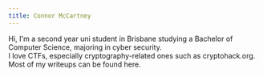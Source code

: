 ```yaml
---
title: Connor McCartney
---
```


Hi, I'm a second year uni student in Brisbane studying a Bachelor of Computer Science, majoring in cyber security. <br>
I love CTFs, especially cryptography-related ones such as cryptohack.org. Most of my writeups can be found here.
